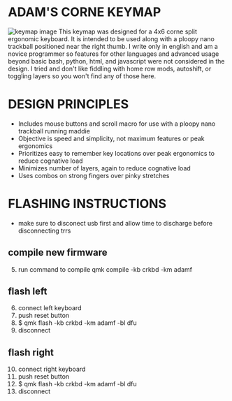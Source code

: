 # ADAM'S CORNE KEYMAP

![keymap image](adamf18Diagram.drawio.png)
This keymap was designed for a 4x6 corne split ergonomic keyboard.  It is intended to be used along with a ploopy nano trackball positioned near the right thumb.  I write only in english and am a novice programmer so features for other languages and advanced usage beyond basic bash, python, html, and javascript were not considered in the design.  I tried and don't like fiddling with home row mods, autoshift, or toggling layers so you won't find any of those here.


# DESIGN PRINCIPLES
* Includes mouse buttons and scroll macro for use with a ploopy nano trackball running maddie
* Objective is speed and simplicity, not maximum features or peak ergonomics
* Prioritizes easy to remember key locations over peak ergonomics to reduce cognative load 
* Minimizes number of layers, again to reduce cognative load 
* Uses combos on strong fingers over pinky stretches


# FLASHING INSTRUCTIONS
* make sure to disconect usb first and allow time to discharge before disconnecting trrs

## compile new firmware
5. run command to compile
qmk compile -kb crkbd -km adamf

## flash left
6. connect left keyboard
7. push reset button
8. $ qmk flash -kb crkbd -km adamf -bl dfu
9. disconnect

## flash right
10. connect right keyboard
11. push reset button
12. $ qmk flash -kb crkbd -km adamf -bl dfu
13. disconnect
